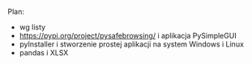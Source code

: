 Plan:
* wg listy
* https://pypi.org/project/pysafebrowsing/ i aplikacja PySimpleGUI
* pyInstaller i stworzenie prostej aplikacji na system Windows i Linux
* pandas i XLSX